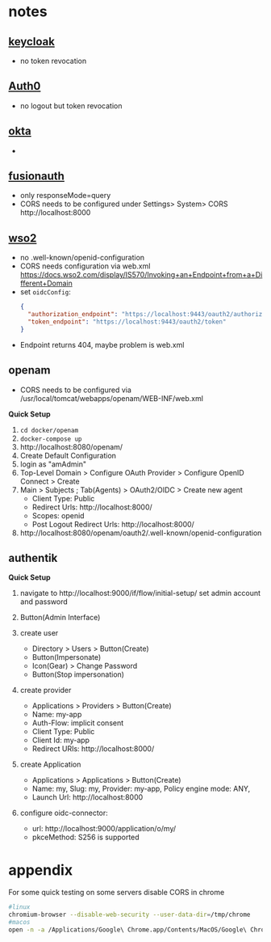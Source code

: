 # notes

## [keycloak](https://keycloak.org)

- no token revocation

## [Auth0](https://auth0.com)

- no logout but token revocation

## [okta](https://okta.com)

-

## [fusionauth](https://fusionauth.io)

- only responseMode=query
- CORS needs to be configured under Settings> System> CORS http://localhost:8000

## [wso2](https://wso2.github.io/)

- no .well-known/openid-configuration
- CORS needs configuration via web.xml https://docs.wso2.com/display/IS570/Invoking+an+Endpoint+from+a+Different+Domain
- set `oidcConfig`: 
  ```json
  {
    "authorization_endpoint": "https://localhost:9443/oauth2/authorize",
    "token_endpoint": "https://localhost:9443/oauth2/token"
  }
  ```
- Endpoint returns 404, maybe problem is web.xml

## openam

- CORS needs to be configured via /usr/local/tomcat/webapps/openam/WEB-INF/web.xml

**Quick Setup**

1. `cd docker/openam`
1. `docker-compose up`
1. http://localhost:8080/openam/
1. Create Default Configuration
1. login as "amAdmin"
1. Top-Level Domain > Configure OAuth Provider > Configure OpenID Connect > Create
1. Main > Subjects ; Tab(Agents) > OAuth2/OIDC > Create new agent
    - Client Type: Public
    - Redirect Urls: http://localhost:8000/
    - Scopes: openid
    - Post Logout Redirect Urls: http://localhost:8000/
1. http://localhost:8080/openam/oauth2/.well-known/openid-configuration

## authentik 

**Quick Setup**

1. navigate to http://localhost:9000/if/flow/initial-setup/
   set admin account and password
1. Button(Admin Interface)
1. create user   
    - Directory > Users > Button(Create)
    - Button(Impersonate)
    - Icon(Gear) > Change Password
    - Button(Stop impersonation)
1. create provider
    - Applications > Providers > Button(Create)
    - Name: my-app
    - Auth-Flow: implicit consent
    - Client Type: Public
    - Client Id: my-app
    - Redirect URIs: http://localhost:8000/
1. create Application
    - Applications > Applications > Button(Create)
    - Name: my, Slug: my, Provider: my-app, Policy engine mode: ANY, 
    - Launch Url: http://localhost:8000

1. configure oidc-connector: 
    - url: http://localhost:9000/application/o/my/
    - pkceMethod: S256 is supported

# appendix

For some quick testing on some servers disable CORS in chrome

```bash
#linux
chromium-browser --disable-web-security --user-data-dir=/tmp/chrome
#macos
open -n -a /Applications/Google\ Chrome.app/Contents/MacOS/Google\ Chrome --args --user-data-dir="/tmp/chrome_dev_sess_1" --disable-web-security
```
